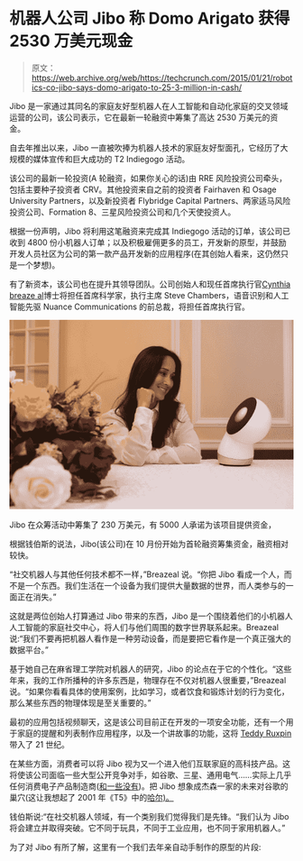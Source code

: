# 机器人公司 Jibo 称 Domo Arigato 获得 2530 万美元现金 

> 原文：<https://web.archive.org/web/https://techcrunch.com/2015/01/21/robotics-co-jibo-says-domo-arigato-to-25-3-million-in-cash/>

Jibo 是一家通过其同名的家庭友好型机器人在人工智能和自动化家庭的交叉领域运营的公司，该公司表示，它在最新一轮融资中筹集了高达 2530 万美元的资金。

自去年推出以来，Jibo 一直被吹捧为机器人技术的家庭友好型面孔，它经历了大规模的媒体宣传和巨大成功的 T2 Indiegogo 活动。

该公司的最新一轮投资(A 轮融资，如果你关心的话)由 RRE 风险投资公司牵头，包括主要种子投资者 CRV。其他投资来自之前的投资者 Fairhaven 和 Osage University Partners，以及新投资者 Flybridge Capital Partners、两家适马风险投资公司、Formation 8、三星风险投资公司和几个天使投资人。

根据一份声明，Jibo 将利用这笔融资来完成其 Indiegogo 活动的订单，该公司已收到 4800 份小机器人订单；以及积极雇佣更多的员工，开发新的原型，并鼓励开发人员社区为公司的第一款产品开发新的应用程序(在其创始人看来，这仍然只是一个梦想)。

有了新资本，该公司也在提升其领导团队。公司创始人和现任首席执行官[Cynthia breaze al](https://web.archive.org/web/20221005154329/https://www.crunchbase.com/person/cynthia-breazeal)博士将担任首席科学家，执行主席 Steve Chambers，语音识别和人工智能先驱 Nuance Communications 的前总裁，将担任首席执行官。

![cynthia_with_jibo_2](img/c4ac885db033a11981980f7df543f52b.png)

Jibo 在众筹活动中筹集了 230 万美元，有 5000 人承诺为该项目提供资金，

根据钱伯斯的说法，Jibo(该公司)在 10 月份开始为首轮融资筹集资金，融资相对较快。

“社交机器人与其他任何技术都不一样，”Breazeal 说。“你把 Jibo 看成一个人，而不是一个东西。我们生活在一个设备为我们提供大量数据的世界，而人类参与的一面正在消失。”

这就是两位创始人打算通过 Jibo 带来的东西，Jibo 是一个围绕着他们的小机器人人工智能的家庭社交中心，将人们与他们周围的数字世界联系起来。Breazeal 说:“我们不要再把机器人看作是一种劳动设备，而是要把它看作是一个真正强大的数据平台。”

基于她自己在麻省理工学院对机器人的研究，Jibo 的论点在于它的个性化。“这些年来，我的工作所播种的许多东西是，物理存在不仅对机器人很重要，”Breazeal 说。“如果你看看具体的使用案例，比如学习，或者饮食和锻炼计划的行为变化，那么某些东西的物理体现是至关重要的。”

最初的应用包括视频聊天，这是该公司目前正在开发的一项安全功能，还有一个用于家庭的提醒和列表制作应用程序，以及一个讲故事的功能，这将 [Teddy Ruxpin](https://web.archive.org/web/20221005154329/https://www.youtube.com/watch?v=8EshrR-xk2E) 带入了 21 世纪。

在某些方面，消费者可以将 Jibo 视为又一个进入他们互联家庭的高科技产品。这将使该公司面临一些大型公开竞争对手，如谷歌、三星、通用电气……实际上几乎任何消费电子产品制造商([和一些没有](https://web.archive.org/web/20221005154329/https://www.life360.com/))。把 Jibo 想象成杰森一家的未来对谷歌的巢穴(这让我想起了 2001 年《T5》中的[哈尔)。](https://web.archive.org/web/20221005154329/https://www.youtube.com/watch?v=HwBmPiOmEGQ)

钱伯斯说:“在社交机器人领域，有一个类别我们觉得我们是先锋。“我们认为 Jibo 将会建立并取得突破。它不同于玩具，不同于工业应用，也不同于家用机器人。”

为了对 Jibo 有所了解，这里有一个我们去年亲自动手制作的原型的片段: